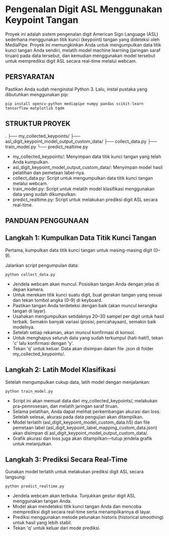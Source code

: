 Pengenalan Digit ASL Menggunakan Keypoint Tangan
==========================================

Proyek ini adalah sistem pengenalan digit American Sign Language (ASL) sederhana menggunakan titik kunci (keypoint) tangan yang dideteksi oleh MediaPipe. Proyek ini memungkinkan Anda untuk mengumpulkan data titik kunci tangan Anda sendiri, melatih model machine learning (jaringan saraf tiruan) pada data tersebut, dan kemudian menggunakan model tersebut untuk memprediksi digit ASL secara real-time melalui webcam.

PERSYARATAN
------------
Pastikan Anda sudah menginstal Python 3. Lalu, instal pustaka yang dibutuhkan menggunakan pip:

    pip install opencv-python mediapipe numpy pandas scikit-learn tensorflow matplotlib tqdm

STRUKTUR PROYEK
-----------------
.
├── my_collected_keypoints/
├── asl_digit_keypoint_model_output_custom_data/
├── collect_data.py
├── train_model.py
└── predict_realtime.py

- my_collected_keypoints/: Menyimpan data titik kunci tangan yang telah Anda kumpulkan.
- asl_digit_keypoint_model_output_custom_data/: Menyimpan model hasil pelatihan dan pemetaan label-nya.
- collect_data.py: Script untuk mengumpulkan data titik kunci tangan melalui webcam.
- train_model.py: Script untuk melatih model klasifikasi menggunakan data yang sudah dikumpulkan.
- predict_realtime.py: Script untuk melakukan prediksi digit ASL secara real-time.

PANDUAN PENGGUNAAN
-----------

Langkah 1: Kumpulkan Data Titik Kunci Tangan
----------------------------------
Pertama, kumpulkan data titik kunci tangan untuk masing-masing digit (0–9).

Jalankan script pengumpulan data:

    python collect_data.py

- Jendela webcam akan muncul. Posisikan tangan Anda dengan jelas di depan kamera.
- Untuk merekam titik kunci suatu digit, buat gerakan tangan yang sesuai dan tekan tombol angka (0–9) di keyboard.
- Pastikan tangan Anda terdeteksi dengan baik (akan muncul kerangka tangan di layar).
- Usahakan mengumpulkan setidaknya 20–30 sampel per digit untuk hasil terbaik. Semakin banyak variasi (posisi, pencahayaan), semakin baik modelnya.
- Setelah setiap rekaman, akan muncul konfirmasi di konsol.
- Untuk menghapus seluruh data yang sudah terkumpul (hati-hati!), tekan 'c' lalu konfirmasi dengan 'y'.
- Tekan 'q' untuk keluar. Data akan disimpan dalam file .json di folder my_collected_keypoints/.

Langkah 2: Latih Model Klasifikasi
--------------------------------------
Setelah mengumpulkan cukup data, latih model dengan menjalankan:

    python train_model.py

- Script ini akan memuat data dari my_collected_keypoints/, melakukan pra-pemrosesan, dan melatih jaringan saraf tiruan.
- Selama pelatihan, Anda dapat melihat perkembangan akurasi dan loss. Setelah selesai, akurasi pada data pengujian akan ditampilkan.
- Model terlatih (asl_digit_keypoint_model_custom_data.h5) dan file pemetaan label (asl_digit_keypoint_label_mapping_custom_data.json) akan disimpan di asl_digit_keypoint_model_output_custom_data/.
- Grafik akurasi dan loss juga akan ditampilkan—tutup jendela grafik untuk melanjutkan.

Langkah 3: Prediksi Secara Real-Time
------------------------------------
Gunakan model terlatih untuk melakukan prediksi digit ASL secara langsung:

    python predict_realtime.py

- Jendela webcam akan terbuka. Tunjukkan gestur digit ASL menggunakan tangan Anda.
- Model akan mendeteksi titik kunci tangan Anda dan mencoba memprediksi digit secara real-time serta menampilkannya di layar.
- Prediksi menggunakan metode pelunakan historis (historical smoothing) untuk hasil yang lebih stabil.
- Tekan 'q' untuk keluar dari mode prediksi.
